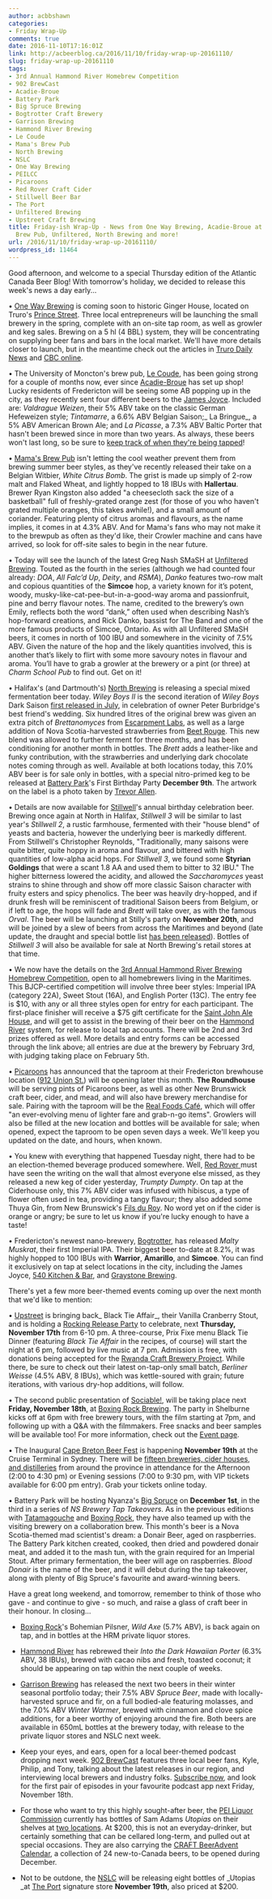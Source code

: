 ```yaml
---
author: acbbshawn
categories:
- Friday Wrap-Up
comments: true
date: 2016-11-10T17:16:01Z
link: http://acbeerblog.ca/2016/11/10/friday-wrap-up-20161110/
slug: friday-wrap-up-20161110
tags:
- 3rd Annual Hammond River Homebrew Competition
- 902 BrewCast
- Acadie-Broue
- Battery Park
- Big Spruce Brewing
- Bogtrotter Craft Brewery
- Garrison Brewing
- Hammond River Brewing
- Le Coude
- Mama's Brew Pub
- North Brewing
- NSLC
- One Way Brewing
- PEILCC
- Picaroons
- Red Rover Craft Cider
- Stillwell Beer Bar
- The Port
- Unfiltered Brewing
- Upstreet Craft Brewing
title: Friday-ish Wrap-Up - News from One Way Brewing, Acadie-Broue at Le Coude, Mama's
  Brew Pub, Unfiltered, North Brewing and more!
url: /2016/11/10/friday-wrap-up-20161110/
wordpress_id: 11464
---
```


Good afternoon, and welcome to a special Thursday edition of the Atlantic Canada Beer Blog! With tomorrow's holiday, we decided to release this week's news a day early...

• [One Way Brewing](https://www.facebook.com/OneWayBrewing) is coming soon to historic Ginger House, located on Truro's [Prince Street](https://goo.gl/maps/yN6jwPKv4942). Three local entrepreneurs will be launching the small brewery in the spring, complete with an on-site tap room, as well as growler and keg sales. Brewing on a 5 hl (4 BBL) system, they will be concentrating on supplying beer fans and bars in the local market. We'll have more details closer to launch, but in the meantime check out the articles in [Truro Daily News](http://www.trurodaily.com/News/Local/2016-11-04/article-4679979/Trio-joins-forces-for-craft-beer-brewery-in-downtown-Truro/1) and [CBC online](http://www.cbc.ca/news/canada/nova-scotia/one-way-brewing-truro-microbrewery-1.3838421).

• The University of Moncton's brew pub, [Le Coude](https://www.facebook.com/BarLeCoude/), has been going strong for a couple of months now, ever since [Acadie-Broue](https://www.facebook.com/pages/Acadie-Broue/176759632361301) has set up shop! Lucky residents of Fredericton will be seeing some AB popping up in the city, as they recently sent four different beers to the [James Joyce](https://www.facebook.com/The-James-Joyce-Pub-187205728006725/?fref=ts). Included are: _Valdrague Weizen_, their 5% ABV take on the classic German Hefeweizen style; _Tintamarre_, a 6.6% ABV Belgian Saison;_ La Bringue_,  a 5% ABV American Brown Ale; and _La Picasse_, a 7.3% ABV Baltic Porter that hasn't been brewed since in more than two years. As always, these beers won't last long, so be sure to [keep track of when they're being tapped](https://untappd.com/v/james-joyce-pub/421109)!

• [Mama's Brew Pub](http://www.mamaspubwesthills.com/) isn't letting the cool weather prevent them from brewing summer beer styles, as they've recently released their take on a Belgian Witbier, _White Citrus Bomb_. The grist is made up simply of 2-row malt and Flaked Wheat, and lightly hopped to 18 IBUs with **Hallertau**. Brewer Ryan Kingston also added "a cheesecloth sack the size of a basketball" full of freshly-grated orange zest (for those of you who haven't grated multiple oranges, this takes awhile!), and a small amount of coriander.  Featuring plenty of citrus aromas and flavours, as the name implies, it comes in at 4.3% ABV. And for Mama's fans who may not make it to the brewpub as often as they'd like, their Crowler machine and cans have arrived, so look for off-site sales to begin in the near future.

• Today will see the launch of the latest Greg Nash SMaSH at [Unfiltered Brewing](http://unfuckingfiltered.com). Touted as the fourth in the series (although we had counted four already: _DOA_, _All Falc’d Up_, _Deity_, and _RSMA_), _Danko_ features two-row malt and copious quantities of the **Simcoe** hop, a variety known for it’s potent, woody, musky-like-cat-pee-but-in-a-good-way aroma and passionfruit, pine and berry flavour notes. The name, credited to the brewery’s own Emily, reflects both the word “dank,” often used when describing Nash’s hop-forward creations, and Rick Danko, bassist for The Band and one of the more famous products of Simcoe, Ontario. As with all Unfiltered SMaSH beers, it comes in north of 100 IBU and somewhere in the vicinity of 7.5% ABV. Given the nature of the hop and the likely quantities involved, this is another that’s likely to flirt with some more savoury notes in flavour and aroma. You’ll have to grab a growler at the brewery or a pint (or three) at _Charm School Pub_ to find out. Get on it!

• Halifax's (and Dartmouth's) [North Brewing](http://www.northbrewing.ca/) is releasing a special mixed fermentation beer today. _Wiley Boys II_ is the second iteration of _Wiley Boys_ Dark Saison [first released in July](http://acbeerblog.ca/2016/06/30/friday-wrap-up-20160630/), in celebration of owner Peter Burbridge's best friend's wedding. Six hundred litres of the original brew was given an extra pitch of _Brettanomyces_ from [Escarpment Labs](http://www.escarpmentlabs.com/), as well as a large addition of Nova Scotia-harvested strawberries from [Beet Rouge](http://www.beetrouge.com/). This new blend was allowed to further ferment for three months, and has been conditioning for another month in bottles. The _Brett_ adds a leather-like and funky contribution, with the strawberries and underlying dark chocolate notes coming through as well. Available at both locations today, this 7.0% ABV beer is for sale only in bottles, with a special nitro-primed keg to be released at [Battery Park](http://batterypark.ca/)'s First Birthday Party **December 9th**. The artwork on the label is a photo taken by [Trevor Allen](http://www.trevorallen.ca/).

• Details are now available for [Stillwell](http://www.barstillwell.com/)'s annual birthday celebration beer. Brewing once again at North in Halifax, _Stillwell 3_ will be similar to last year's _Stillwell 2_, a rustic farmhouse, fermented with their "house blend" of yeasts and bacteria, however the underlying beer is markedly different. From Stillwell's Christopher Reynolds, "Traditionally, many saisons were quite bitter, quite hoppy in aroma and flavour, and bittered with high quantities of low-alpha acid hops. For _Stillwell 3_, we found some **Styrian Goldings** that were a scant 1.8 AA and used them to bitter to 32 IBU." The higher bitterness lowered the acidity, and allowed the _Saccharomyces_ yeast strains to shine through and show off more classic Saison character with fruity esters and spicy phenolics. The beer was heavily dry-hopped, and if drunk fresh will be reminiscent of traditional Saison beers from Belgium, or if left to age, the hops will fade and _Brett_ will take over, as with the famous _Orval_. The beer will be launching at Stilly's party on **November 20th**, and will be joined by a slew of beers from across the Maritimes and beyond (late update, the draught and special bottle list [has been released](https://www.facebook.com/barstillwell/photos/a.519110094829022.1073741826.519107894829242/1276182779121746/?type=3&theater)). Bottles of _Stillwell 3_ will also be available for sale at North Brewing's retail stores at that time.

• We now have the details on the [3rd Annual Hammond River Brewing Homebrew Competition](http://hrbrewing.ca/competition/), open to all homebrewers living in the Maritimes. This BJCP-certified competition will involve three beer styles: Imperial IPA (category 22A), Sweet Stout (16A), and English Porter (13C). The entry fee is $10, with any or all three styles open for entry for each participant. The first-place finisher will receive a $75 gift certificate for the [Saint John Ale House](http://www.saintjohnalehouse.com/), and will get to assist in the brewing of their beer on the [Hammond River](http://hrbrewing.ca/) system, for release to local tap accounts. There will be 2nd and 3rd prizes offered as well. More details and entry forms can be accessed through the link above; all entries are due at the brewery by February 3rd, with judging taking place on February 5th.

• [Picaroons](http://picaroons.ca/) has announced that the taproom at their Fredericton brewhouse location ([912 Union St.](https://www.google.ca/maps/place/912+Union+St,+Fredericton,+NB+E3A+3P7/@45.9587972,-66.6261943,17z/data=!3m1!4b1!4m5!3m4!1s0x4ca418ae95e4b3b7:0xcbea82e05820d0f2!8m2!3d45.9587972!4d-66.6240056)) will be opening later this month. **The Roundhouse** will be serving pints of Picaroons beer, as well as other New Brunswick craft beer, cider, and mead, and will also have brewery merchandise for sale. Pairing with the taproom will be the [Real Foods Café](http://www.realfoodconnections.ca/), which will offer "an ever-evolving menu of lighter fare and grab-n-go items". Growlers will also be filled at the new location and bottles will be available for sale; when opened, expect the taproom to be open seven days a week. We'll keep you updated on the date, and hours, when known.

• You knew with everything that happened Tuesday night, there had to be an election-themed beverage produced somewhere. Well, [Red Rover ](http://www.redroverbrew.com/)must have seen the writing on the wall that almost everyone else missed, as they released a new keg of cider yesterday, _Trumpty Dumpty_. On tap at the Ciderhouse only, this 7% ABV cider was infused with hibiscus, a type of flower often used in tea, providing a tangy flavour; they also added some Thuya Gin, from New Brunswick's [Fils du Roy](http://distilleriefilsduroy.com/). No word yet on if the cider is orange or angry; be sure to let us know if you're lucky enough to have a taste!

• Fredericton's newest nano-brewery, [Bogtrotter](https://www.facebook.com/BogtrotterCraftBrewery/), has released _Malty Muskrat_, their first Imperial IPA. Their biggest beer to-date at 8.2%, it was highly hopped to 100 IBUs with **Warrior**, **Amarillo**, and **Simcoe**. You can find it exclusively on tap at select locations in the city, including the James Joyce, [540 Kitchen & Bar](https://www.facebook.com/540kitchenandbar), and [Graystone Brewing](http://graystonebrewing.com/).

There's yet a few more beer-themed events coming up over the next month that we'd like to mention:


• [Upstreet](http://upstreetcraftbrewing.com) is bringing back_ Black Tie Affair_, their Vanilla Cranberry Stout, and is holding a [Rocking Release Party](https://www.facebook.com/events/1375996912445289/) to celebrate, next **Thursday, November 17th** from 6-10 pm. A three-course, Prix Fixe menu Black Tie Dinner (featuring _Black Tie Affair_ in the recipes, of course) will start the night at 6 pm, followed by live music at 7 pm. Admission is free, with donations being accepted for the [Rwanda Craft Brewery Project](https://www.kickstarter.com/projects/beaus/the-rwanda-craft-brewery-project). While there, be sure to check out their latest on-tap-only small batch, _Berliner Weisse_ (4.5% ABV, 8 IBUs), which was kettle-soured with grain; future iterations, with various dry-hop additions, will follow.


• The second public presentation of [Sociable!](https://www.facebook.com/sociablefilm), will be taking place next **Friday, November 18th**, at [Boxing Rock Brewing](http://www.boxingrock.ca/). The party in Shelburne kicks off at 6pm with free brewery tours, with the film starting at 7pm, and following up with a Q&A with the filmmakers. Free snacks and beer samples will be available too! For more information, check out the [Event page](https://www.facebook.com/events/221222704973709/).





• The Inaugural [Cape Breton Beer Fest](https://www.capebretonbeerfest.com/) is happening **November 19th** at the Cruise Terminal in Sydney. There will be [fifteen breweries, cider houses, and distilleries](https://www.capebretonbeerfest.com/pages/become-a-vendor) from around the province in attendance for the Afternoon (2:00 to 4:30 pm) or Evening sessions (7:00 to 9:30 pm, with VIP tickets available for 6:00 pm entry). Grab your tickets online today.










• Battery Park will be hosting Nyanza's [Big Spruce](http://www.bigspruce.ca/) on **December 1st**, in the third in a series of _NS Brewery Tap Takeovers_. As in the previous editions with [Tatamagouche](http://tatabrew.com/) and [Boxing Rock](http://www.boxingrock.ca/), they have also teamed up with the visiting brewery on a collaboration brew. This month's beer is a Nova Scotia-themed mad scientist's dream: a Donair Beer, aged on raspberries. The Battery Park kitchen created, cooked, then dried and powdered donair meat, and added it to the mash tun, with the grain required for an Imperial Stout. After primary fermentation, the beer will age on raspberries. _Blood Donair_ is the name of the beer, and it will debut during the tap takeover, along with plenty of Big Spruce's favourite and award-winning beers.







Have a great long weekend, and tomorrow, remember to think of those who gave - and continue to give - so much, and raise a glass of craft beer in their honour. In closing...







- [Boxing Rock](http://www.boxingrock.ca/)'s Bohemian Pilsner, _Wild Axe_ (5.7% ABV), is back again on tap, and in bottles at the HRM private liquor stores.




- [Hammond River](http://hrbrewing.ca/) has rebrewed their _Into the Dark Hawaiian Porter_ (6.3% ABV, 38 IBUs), brewed with cacao nibs and fresh, toasted coconut; it should be appearing on tap within the next couple of weeks.
- [Garrison Brewing](http://www.garrisonbrewing.com/) has released the next two beers in their winter seasonal portfolio today; their 7.5% ABV _Spruce Beer_, made with locally-harvested spruce and fir, on a full bodied-ale featuring molasses, and the 7.0% ABV _Winter Warmer_, brewed with cinnamon and clove spice additions, for a beer worthy of enjoying around the fire. Both beers are available in 650mL bottles at the brewery today, with release to the private liquor stores and NSLC next week.
- Keep your eyes, and ears, open for a local beer-themed podcast dropping next week. [902 BrewCast](http://www.902brewcast.com/) features three local beer fans, Kyle, Philip, and Tony, talking about the latest releases in our region, and interviewing local brewers and industry folks. [Subscribe now](http://simplecast.com/podcasts/2452/rss), and look for the first pair of episodes in your favourite podcast app next Friday, November 18th.




 - For those who want to try this highly sought-after beer, the [PEI Liquor Commission](http://liquorpei.com/) currently has bottles of Sam Adams _Utopias_ on their shelves at [two locations](http://liquorpei.com/products/samuel-adams-utopias/). At $200, this is not an everyday-drinker, but certainly something that can be cellared long-term, and pulled out at special occasions. They are also carrying the [CRAFT BeerAdvent Calendar](http://liquorpei.com/products/the-craft-beer-advent-calendar-2016-edition/), a collection of 24 new-to-Canada beers, to be opened during December.




- Not to be outdone, the [NSLC](https://www.mynslc.com) will be releasing eight bottles of _Utopias _at [The Port](https://www.mynslc.com/en/About-NSLC/Shop-With-Us/The-Port-by-the-NSLC) signature store **November 19th**, also priced at $200.
